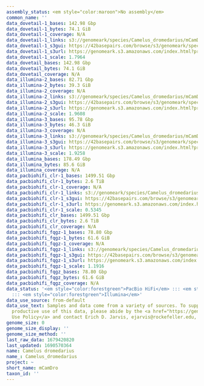 ```yaml
---
assembly_status: <em style="color:maroon">No assembly</em>
common_name: ''
data_dovetail-1_bases: 142.98 Gbp
data_dovetail-1_bytes: 74.1 GiB
data_dovetail-1_coverage: N/A
data_dovetail-1_links: s3://genomeark/species/Camelus_dromedarius/mCamDro1/genomic_data/dovetail/<br>
data_dovetail-1_s3gui: https://42basepairs.com/browse/s3/genomeark/species/Camelus_dromedarius/mCamDro1/genomic_data/dovetail/
data_dovetail-1_s3url: https://genomeark.s3.amazonaws.com/index.html?prefix=species/Camelus_dromedarius/mCamDro1/genomic_data/dovetail/
data_dovetail-1_scale: 1.7964
data_dovetail_bases: 142.98 Gbp
data_dovetail_bytes: 74.1 GiB
data_dovetail_coverage: N/A
data_illumina-2_bases: 82.71 Gbp
data_illumina-2_bytes: 39.3 GiB
data_illumina-2_coverage: N/A
data_illumina-2_links: s3://genomeark/species/Camelus_dromedarius/mCamDro2/genomic_data/illumina/<br>
data_illumina-2_s3gui: https://42basepairs.com/browse/s3/genomeark/species/Camelus_dromedarius/mCamDro2/genomic_data/illumina/
data_illumina-2_s3url: https://genomeark.s3.amazonaws.com/index.html?prefix=species/Camelus_dromedarius/mCamDro2/genomic_data/illumina/
data_illumina-2_scale: 1.9608
data_illumina-3_bases: 95.78 Gbp
data_illumina-3_bytes: 46.3 GiB
data_illumina-3_coverage: N/A
data_illumina-3_links: s3://genomeark/species/Camelus_dromedarius/mCamDro3/genomic_data/illumina/<br>
data_illumina-3_s3gui: https://42basepairs.com/browse/s3/genomeark/species/Camelus_dromedarius/mCamDro3/genomic_data/illumina/
data_illumina-3_s3url: https://genomeark.s3.amazonaws.com/index.html?prefix=species/Camelus_dromedarius/mCamDro3/genomic_data/illumina/
data_illumina-3_scale: 1.9258
data_illumina_bases: 178.49 Gbp
data_illumina_bytes: 85.6 GiB
data_illumina_coverage: N/A
data_pacbiohifi_clr-1_bases: 1499.51 Gbp
data_pacbiohifi_clr-1_bytes: 2.6 TiB
data_pacbiohifi_clr-1_coverage: N/A
data_pacbiohifi_clr-1_links: s3://genomeark/species/Camelus_dromedarius/mCamDro1/genomic_data/pacbio_hifi/<br>
data_pacbiohifi_clr-1_s3gui: https://42basepairs.com/browse/s3/genomeark/species/Camelus_dromedarius/mCamDro1/genomic_data/pacbio_hifi/
data_pacbiohifi_clr-1_s3url: https://genomeark.s3.amazonaws.com/index.html?prefix=species/Camelus_dromedarius/mCamDro1/genomic_data/pacbio_hifi/
data_pacbiohifi_clr-1_scale: 0.5345
data_pacbiohifi_clr_bases: 1499.51 Gbp
data_pacbiohifi_clr_bytes: 2.6 TiB
data_pacbiohifi_clr_coverage: N/A
data_pacbiohifi_fqgz-1_bases: 78.80 Gbp
data_pacbiohifi_fqgz-1_bytes: 61.6 GiB
data_pacbiohifi_fqgz-1_coverage: N/A
data_pacbiohifi_fqgz-1_links: s3://genomeark/species/Camelus_dromedarius/mCamDro1/genomic_data/pacbio_hifi/<br>
data_pacbiohifi_fqgz-1_s3gui: https://42basepairs.com/browse/s3/genomeark/species/Camelus_dromedarius/mCamDro1/genomic_data/pacbio_hifi/
data_pacbiohifi_fqgz-1_s3url: https://genomeark.s3.amazonaws.com/index.html?prefix=species/Camelus_dromedarius/mCamDro1/genomic_data/pacbio_hifi/
data_pacbiohifi_fqgz-1_scale: 1.1916
data_pacbiohifi_fqgz_bases: 78.80 Gbp
data_pacbiohifi_fqgz_bytes: 61.6 GiB
data_pacbiohifi_fqgz_coverage: N/A
data_status: '<em style="color:forestgreen">PacBio HiFi</em> ::: <em style="color:forestgreen">Dovetail</em>
  ::: <em style="color:forestgreen">Illumina</em>'
data_use_source: from-default
data_use_text: Samples and data come from a variety of sources. To support fair and
  productive use of this data, please abide by the <a href="https://genome10k.soe.ucsc.edu/data-use-policies/">Data
  Use Policy</a> and contact Erich D. Jarvis, ejarvis@rockefeller.edu, with any questions.
genome_size: 0
genome_size_display: ''
genome_size_method: ''
last_raw_data: 1679420820
last_updated: 1690570364
name: Camelus dromedarius
name_: Camelus_dromedarius
project: ~
short_name: mCamDro
taxon_id: ''
---
```

